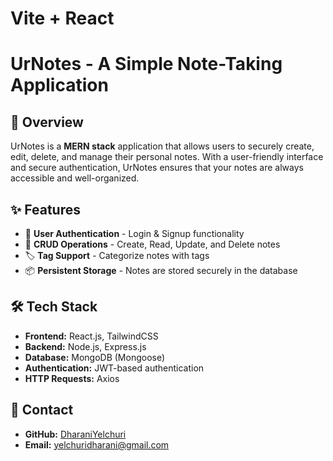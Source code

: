 ﻿# Vite + React
# UrNotes - A Simple Note-Taking Application


## 📌 Overview
UrNotes is a **MERN stack** application that allows users to securely create, edit, delete, and manage their personal notes. With a user-friendly interface and secure authentication, UrNotes ensures that your notes are always accessible and well-organized.

## ✨ Features
- 🔐 **User Authentication** - Login & Signup functionality
- 📝 **CRUD Operations** - Create, Read, Update, and Delete notes
- 🏷 **Tag Support** - Categorize notes with tags
- 📦 **Persistent Storage** - Notes are stored securely in the database

## 🛠️ Tech Stack
- **Frontend:** React.js, TailwindCSS
- **Backend:** Node.js, Express.js
- **Database:** MongoDB (Mongoose)
- **Authentication:** JWT-based authentication
- **HTTP Requests:** Axios

## 📧 Contact
- **GitHub:** [DharaniYelchuri](https://github.com/DharaniYelchuri)
- **Email:** yelchuridharani@gmail.com

